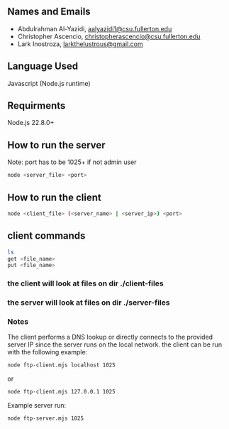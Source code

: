 ## Names and Emails

* Abdulrahman Al-Yazidi, aalyazidi1@csu.fullerton.edu
* Christopher Ascencio, christopherascencio@csu.fullerton.edu
* Lark Inostroza, larkthelustrous@gmail.com

## Language Used

Javascript (Node.js runtime)

## Requirments

Node.js 22.8.0+

## How to run the server

Note: port has to be 1025+ if not admin user

```bash
node <server_file> <port>
```

## How to run the client

```bash
node <client_file> (<server_name> | <server_ip>) <port>
```

## client commands

```bash
ls
get <file_name>
put <file_name>
```

### the client will look at files on dir ./client-files

### the server will look at files on dir ./server-files

### Notes
The client performs a DNS lookup or directly connects to the provided server IP
since the server runs on the local network. 
the client can be run with the following example:
```bash
node ftp-client.mjs localhost 1025
```
or
```bash
node ftp-client.mjs 127.0.0.1 1025
```
Example server run:
```bash
node ftp-server.mjs 1025
```
